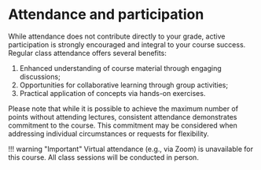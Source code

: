 # Attendance and participation

While attendance does not contribute directly to your grade, active participation is strongly encouraged and integral to your course success.
Regular class attendance offers several benefits:

1.  Enhanced understanding of course material through engaging discussions;
2.  Opportunities for collaborative learning through group activities;
3.  Practical application of concepts via hands-on exercises.

Please note that while it is possible to achieve the maximum number of points without attending lectures, consistent attendance demonstrates commitment to the course.
This commitment may be considered when addressing individual circumstances or requests for flexibility.

!!! warning "Important"
    Virtual attendance (e.g., via Zoom) is unavailable for this course.
    All class sessions will be conducted in person.
